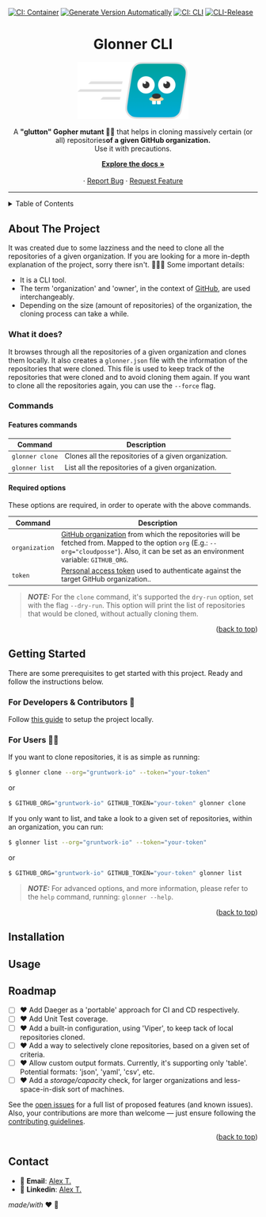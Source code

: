 [![CI: Container](https://github.com/Excoriate/glonner-cli/actions/workflows/ci-docker.yml/badge.svg)](https://github.com/Excoriate/glonner-cli/actions/workflows/ci-docker.yml)
[![Generate Version Automatically](https://github.com/Excoriate/glonner-cli/actions/workflows/generate-tag-auto.yml/badge.svg)](https://github.com/Excoriate/glonner-cli/actions/workflows/generate-tag-auto.yml)
[![CI: CLI](https://github.com/Excoriate/glonner-cli/actions/workflows/ci-app.yml/badge.svg)](https://github.com/Excoriate/glonner-cli/actions/workflows/ci-app.yml)
[![CLI-Release](https://github.com/Excoriate/glonner-cli/actions/workflows/generate-release.yml/badge.svg)](https://github.com/Excoriate/glonner-cli/actions/workflows/generate-release.yml)
<h1 align="center">
  Glonner CLI
</h1>
<p align="center"> <img alt="cli-logo" src="./docs/images/logo.png" width="224px"/><br/> </p>

<p align="center">A <b>"glutton" Gopher mutant 🧟‍♂️</b> that helps in cloning massively certain (or all) repositories<b>of a given GitHub organization.</b> <br>Use it with precautions.
</p>
<div align="center">
  <p align="center">
    <a href="https://github.com/Excoriate/glonner-cli/tree/main/docs"><strong>Explore the docs »</strong></a>
    <br />
    <br />
    ·
    <a href="https://github.com/Excoriate/glonner-cli/issues/new?assignees=alextorres-warner&labels=bug&template=bug_report.md&title=">Report Bug</a>
    ·
    <a href="https://github.com/Excoriate/glonner-cli/issues/new?assignees=alextorres-warner&labels=feature&template=feature_request.md&title=">Request Feature</a>
  </p>
</div>

---

<!-- TABLE OF CONTENTS -->
<details>
  <summary>Table of Contents</summary>
  <ol>
    <li>
      <a href="#about-the-project">About The Project</a>
      <ul>
        <li><a href="#What-it-does">What it does?</a></li>
        <li><a href="#Commands">Commands</a></li>
      </ul>
    </li>
    <li>
      <a href="#getting-started">Getting Started</a>
      <ul>
        <li><a href="#for-developers-and-contributors">For Deverlopers & Contributors</a></li>
        <li><a href="#for-users">For Users</a></li>
      </ul>
    </li>
    <li><a href="#installation">Installation</a></li>
    <li><a href="#usage">Usage</a></li>
    <li><a href="#Roadmap">Roadmap</a></li>
    <li><a href="#contact">Contact</a></li>
  </ol>
</details>

<!-- ABOUT THE PROJECT -->
## About The Project
It was created due to some lazziness and the need to clone all the repositories of a given organization. If you are looking for a more in-depth explanation of the project, sorry there isn't. 🤷🏻‍♀️
Some important details:
* It is a CLI tool.
* The term 'organization' and 'owner', in the context of [GitHub](https://github.com), are used interchangeably.
* Depending on the size (amount of repositories) of the organization, the cloning process can take a while.


### What it does?
It browses through all the repositories of a given organization and clones them locally. It also creates a `glonner.json` file with the information of the repositories that were cloned. This file is used to keep track of the repositories that were cloned and to avoid cloning them again. If you want to clone all the repositories again, you can use the `--force` flag.

### Commands

#### Features commands
| Command           | Description                                          |
|-------------------|------------------------------------------------------|
| `glonner clone`   | Clones all the repositories of a given organization. |
| `glonner list`    | List all the repositories of a given organization.   |

#### Required options

These options are required, in order to operate with the above commands.

| Command        | Description                                                                                                                                                                                                                                                                                             |
|----------------|---------------------------------------------------------------------------------------------------------------------------------------------------------------------------------------------------------------------------------------------------------------------------------------------------------|
| `organization` | [GitHub organization](https://docs.github.com/en/organizations/collaborating-with-groups-in-organizations/about-organizations) from which the repositories will be fetched from. Mapped to the option `org` (E.g.: `--org="cloudposse"`). Also, it can be set as an environment variable: `GITHUB_ORG`. |
| `token`        | [Personal access token](https://docs.github.com/en/authentication/keeping-your-account-and-data-secure/creating-a-personal-access-token) used to authenticate against the target GitHub organization..                                                                                                  |

> **_NOTE:_**  For the `clone` command, it's supported the `dry-run` option, set with the flag `--dry-run`. This option will print the list of repositories that would be cloned, without actually cloning them.


<p align="right">(<a href="#readme-top">back to top</a>)</p>

<!-- GETTING STARTED -->
## Getting Started

There are some prerequisites to get started with this project. Ready and follow the instructions below.

### For Developers  & Contributors 🚀
Follow [this guide](docs/guides/setup_development.md) to setup the project locally.

### For Users 🧑‍💻
If you want to clone repositories, it is as simple as running:
```bash
$ glonner clone --org="gruntwork-io" --token="your-token"

```
or
```bash
$ GITHUB_ORG="gruntwork-io" GITHUB_TOKEN="your-token" glonner clone

```
If you only want to list, and take a look to a given set of repositories, within an organization, you can run:
```bash
$ glonner list --org="gruntwork-io" --token="your-token"

```
or
```bash
$ GITHUB_ORG="gruntwork-io" GITHUB_TOKEN="your-token" glonner list

```

> **_NOTE:_**  For advanced options, and more information, please refer to the `help` command, running: `glonner --help`.



<p align="right">(<a href="#readme-top">back to top</a>)</p>


<!-- INSTALLATION -->
## Installation



<!-- USAGE -->
## Usage


<!-- ROADMAP -->
## Roadmap

- [ ] ❤️ Add Daeger as a 'portable' approach for CI and CD respectively.
- [ ] ❤️ Add Unit Test coverage.
- [ ] ❤️ Add a built-in configuration, using 'Viper', to keep tack of local repositories cloned.
- [ ] ❤️️ Add a way to selectively clone repositories, based on a given set of criteria.
- [ ] ❤️️ Allow custom output formats. Currently, it's supporting only 'table'. Potential formats: 'json', 'yaml', 'csv', etc.
- [ ] ❤️️ Add a _storage/capacity_ check, for larger organizations and less-space-in-disk sort of machines.

See the [open issues](https://github.com/HBOCodeLabs/hello-world-go/issues) for a full list of proposed features (and known issues). Also, your contributions are more than welcome — just ensure following the [contributing guidelines](docs/guides/contribution_guidelines.md).

<p align="right">(<a href="#readme-top">back to top</a>)</p>

<!-- CONTACT -->
## Contact
- 📧 **Email**: [Alex T.](mailto:alex@ideaup.cl)
- 🧳 **Linkedin**: [Alex T.](https://www.linkedin.com/in/alextorresruiz/)

_made/with_ ❤️  🤟
